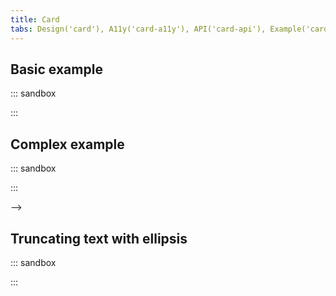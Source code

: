 ```yaml
---
title: Card
tabs: Design('card'), A11y('card-a11y'), API('card-api'), Example('card-code'), Changelog('card-changelog')
---
```

## Basic example

::: sandbox

<script lang="tsx">
  export Demo from './examples/basic_example.tsx';
</script>

:::

## Complex example

::: sandbox

<script lang="tsx">
  export Demo from './examples/complex_example.tsx';
</script>

:::

<!-- ## Card layout for tables

::: sandbox

<script lang="tsx">
  export Demo from './examples/card_layout_for_tables.tsx';
</script>

::: --> -->

## Truncating text with ellipsis

::: sandbox

<script lang="tsx">
  export Demo from './examples/ellipsis.tsx';
</script>

:::
